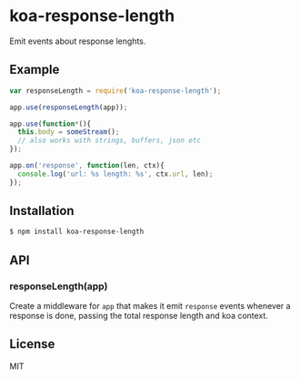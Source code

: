 
# koa-response-length

  Emit events about response lenghts.

## Example

```js
var responseLength = require('koa-response-length');

app.use(responseLength(app));

app.use(function*(){
  this.body = someStream();
  // also works with strings, buffers, json etc
});

app.on('response', function(len, ctx){
  console.log('url: %s length: %s', ctx.url, len);
});
```

## Installation

```bash
$ npm install koa-response-length
```

## API

### responseLength(app)

  Create a middleware for `app` that makes it emit `response` events whenever a
  response is done, passing the total response length and koa context.

## License

  MIT
